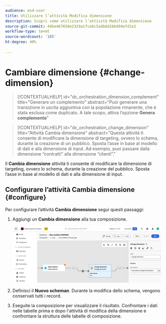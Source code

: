 ```yaml
---
audience: end-user
title: Utilizzare l’attività Modifica dimensione
description: Scopri come utilizzare l’attività Modifica dimensione
source-git-commit: 44be467650e2329a1fce6c5adb6d266d94efd1e2
workflow-type: tm+mt
source-wordcount: '185'
ht-degree: 40%

---
```



# Cambiare dimensione {#change-dimension}

>[!CONTEXTUALHELP]
>id="dc_orchestration_dimension_complement"
>title="Generare un complemento"
>abstract="Puoi generare una transizione in uscita aggiuntiva con la popolazione rimanente, che è stata esclusa come duplicato. A tale scopo, attiva l’opzione **Genera complemento**"

>[!CONTEXTUALHELP]
>id="dc_orchestration_change_dimension"
>title="Attività Cambia dimensione"
>abstract="Questa attività ti consente di modificare la dimensione di targeting, ovvero lo schema, durante la creazione di un pubblico. Sposta l’asse in base al modello di dati e alla dimensione di input. Ad esempio, puoi passare dalla dimensione “contratti” alla dimensione “clienti”."

Il **Cambia dimensione** attività ti consente di modificare la dimensione di targeting, ovvero lo schema, durante la creazione del pubblico. Sposta l’asse in base al modello di dati e alla dimensione di input. <!--[Learn more on targeting dimensions](../../audience/about-recipients.md#targeting-dimensions)-->

## Configurare l’attività Cambia dimensione {#configure}

Per configurare l’attività **Cambia dimensione** segui questi passaggi:

1. Aggiungi un **Cambia dimensione** alla tua composizione.

   ![](../assets/change-dimension.png)

1. Definisci il **Nuovo scheman**. Durante la modifica dello schema, vengono conservati tutti i record.

1. Eseguite la composizione per visualizzare il risultato. Confrontare i dati nelle tabelle prima e dopo l&#39;attività di modifica della dimensione e confrontare la struttura delle tabelle di composizione.

<!--
## Example {#example}

In this example, we want to send an SMS delivery to all the profiles who have made a purchase. To do this, we first use a **[!UICONTROL Build audience]** activity linked to a custom "Purchase" targeting dimension to target all purchases that occurred.

We then use a **[!UICONTROL Change dimension]** activity to switch the workflow targeting dimension to "Recipients". This allows us to be able to target the recipients who match the query.
-->



<!-- on parle de dimension, mais dans UI "schema", va rester comme ça ?-->